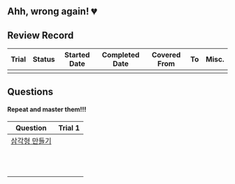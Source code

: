 ## Ahh, wrong again! :broken_heart:

## Review Record
|Trial|Status|Started Date|Completed Date|Covered From|To |Misc.|
|:---:|:----:|:----------:|:------------:|:----------:|:-:|:---:|
||||||||


## Questions
#### Repeat and master them!!!

|Question|Trial 1|
|--------|-------|
|[삼각형 만들기](https://www.acmicpc.net/problem/1448) | |
| | |
| | |
| | |
| | |
| | |
| | |
| | |
| | |
| | |
| | |
| | |